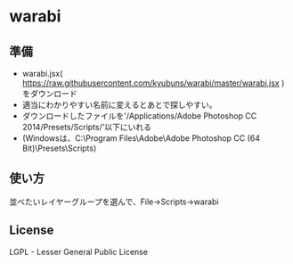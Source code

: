 # warabi

## 準備

* warabi.jsx( https://raw.githubusercontent.com/kyubuns/warabi/master/warabi.jsx )をダウンロード
 * 適当にわかりやすい名前に変えるとあとで探しやすい。
* ダウンロードしたファイルを'/Applications/Adobe Photoshop CC 2014/Presets/Scripts/'以下にいれる
 * (Windowsは、C:\Program Files\Adobe\Adobe Photoshop CC (64 Bit)\Presets\Scripts\)

## 使い方

並べたいレイヤーグループを選んで、File->Scripts->warabi

## License

LGPL - Lesser General Public License
